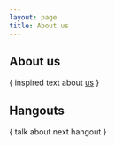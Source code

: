 ```yaml
---
layout: page 
title: About us
---
```


<section id="about">
  <h2>About us</h2>
  <p>{ inspired text about <a href="{{ site.root }}/people/">us</a> }</p>
</section>

<section id="hagouts">
  <h2>Hangouts</h2>
  <p>{ talk about next hangout }</p>
</section>

